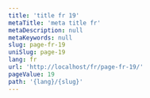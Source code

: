 ```yaml
---
title: 'title fr 19'
metaTitle: 'meta title fr'
metaDescription: null
metaKeywords: null
slug: page-fr-19
uniSlug: page-19
lang: fr
url: 'http://localhost/fr/page-fr-19/'
pageValue: 19
path: '{lang}/{slug}'
---
```

